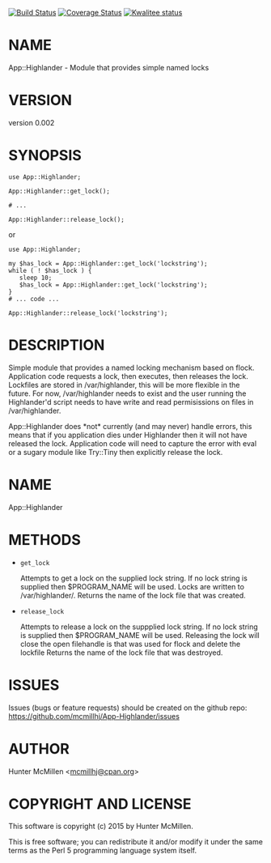 [![Build Status](https://travis-ci.org/mcmillhj/App-Highlander.svg?branch=master)](https://travis-ci.org/mcmillhj/App-Highlander)
[![Coverage Status](https://coveralls.io/repos/mcmillhj/App-Highlander/badge.svg?branch=master)](https://coveralls.io/r/mcmillhj/App-Highlander?branch=master)
[![Kwalitee status](http://cpants.cpanauthors.org/dist/App-Highlander.png)](http://cpants.charsbar.org/dist/overview/App-Highlander)

# NAME

App::Highlander - Module that provides simple named locks

# VERSION

version 0.002

# SYNOPSIS

    use App::Highlander; 

    App::Highlander::get_lock();

    # ...

    App::Highlander::release_lock(); 

or 

    use App::Highlander; 

    my $has_lock = App::Highlander::get_lock('lockstring');
    while ( ! $has_lock ) {
       sleep 10;
       $has_lock = App::Highlander::get_lock('lockstring');
    }
    # ... code ...

    App::Highlander::release_lock('lockstring');

# DESCRIPTION

Simple module that provides a named locking mechanism based on flock. Application code requests a lock, then executes, then releases the lock. Lockfiles are stored in /var/highlander, this will be more flexible in the future. For now, /var/highlander needs to exist and the user running the Highlander'd script needs to have write and read permisissions on files in /var/highlander.

App::Highlander does \*not\* currently (and may never) handle errors, this means that if you application dies under Highlander then it will not have released the lock. Application code will need to capture the error with eval or a sugary module like Try::Tiny then explicitly release the lock.

# NAME

App::Highlander

# METHODS 

- `get_lock`

    Attempts to get a lock on the supplied lock string. If no lock string is supplied then $PROGRAM\_NAME will be used. Locks are written to /var/highlander/.
    Returns the name of the lock file that was created.

- `release_lock`

    Attempts to release a lock on the suppplied lock string. If no lock string is supplied then $PROGRAM\_NAME will be used. Releasing the lock will close the open filehandle is that was used for flock and delete the lockfile
    Returns the name of the lock file that was destroyed.

# ISSUES

Issues (bugs or feature requests) should be created on the github repo: https://github.com/mcmillhj/App-Highlander/issues

# AUTHOR

Hunter McMillen &lt;mcmillhj@cpan.org>

# COPYRIGHT AND LICENSE

This software is copyright (c) 2015 by Hunter McMillen.

This is free software; you can redistribute it and/or modify it under
the same terms as the Perl 5 programming language system itself.

